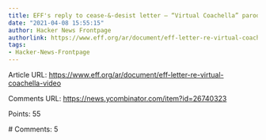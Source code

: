 ```yaml
---
title: EFF's reply to cease-&-desist letter – “Virtual Coachella” parody video
date: "2021-04-08 15:55:15"
author: Hacker News Frontpage
authorlink: https://www.eff.org/ar/document/eff-letter-re-virtual-coachella-video
tags:
- Hacker-News-Frontpage
---
```


<p>Article URL: <a href="https://www.eff.org/ar/document/eff-letter-re-virtual-coachella-video">https://www.eff.org/ar/document/eff-letter-re-virtual-coachella-video</a></p>
<p>Comments URL: <a href="https://news.ycombinator.com/item?id=26740323">https://news.ycombinator.com/item?id=26740323</a></p>
<p>Points: 55</p>
<p># Comments: 5</p>
